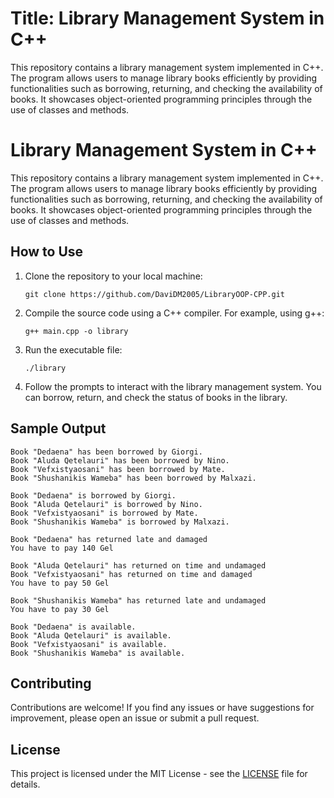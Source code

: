 # Title: Library Management System in C++

This repository contains a library management system implemented in C++. The program allows users to manage library books efficiently by providing functionalities such as borrowing, returning, and checking the availability of books. It showcases object-oriented programming principles through the use of classes and methods.

# Library Management System in C++

This repository contains a library management system implemented in C++. The program allows users to manage library books efficiently by providing functionalities such as borrowing, returning, and checking the availability of books. It showcases object-oriented programming principles through the use of classes and methods.

## How to Use

1. Clone the repository to your local machine:
   ```
   git clone https://github.com/DaviDM2005/LibraryOOP-CPP.git
   ```

2. Compile the source code using a C++ compiler. For example, using g++:
   ```
   g++ main.cpp -o library
   ```

3. Run the executable file:
   ```
   ./library
   ```

4. Follow the prompts to interact with the library management system. You can borrow, return, and check the status of books in the library.

## Sample Output

```
Book "Dedaena" has been borrowed by Giorgi.
Book "Aluda Qetelauri" has been borrowed by Nino.
Book "Vefxistyaosani" has been borrowed by Mate.
Book "Shushanikis Wameba" has been borrowed by Malxazi.

Book "Dedaena" is borrowed by Giorgi.
Book "Aluda Qetelauri" is borrowed by Nino.
Book "Vefxistyaosani" is borrowed by Mate.
Book "Shushanikis Wameba" is borrowed by Malxazi.

Book "Dedaena" has returned late and damaged
You have to pay 140 Gel

Book "Aluda Qetelauri" has returned on time and undamaged
Book "Vefxistyaosani" has returned on time and damaged
You have to pay 50 Gel

Book "Shushanikis Wameba" has returned late and undamaged
You have to pay 30 Gel

Book "Dedaena" is available.
Book "Aluda Qetelauri" is available.
Book "Vefxistyaosani" is available.
Book "Shushanikis Wameba" is available.
```

## Contributing

Contributions are welcome! If you find any issues or have suggestions for improvement, please open an issue or submit a pull request.

## License

This project is licensed under the MIT License - see the [LICENSE](LICENSE) file for details.
